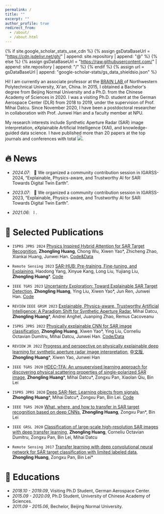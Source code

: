 ```yaml
---
permalink: /
title: ""
excerpt: ""
author_profile: true
redirect_from: 
  - /about/
  - /about.html
---
```


{% if site.google_scholar_stats_use_cdn %}
{% assign gsDataBaseUrl = "https://cdn.jsdelivr.net/gh/" | append: site.repository | append: "@" %}
{% else %}
{% assign gsDataBaseUrl = "https://raw.githubusercontent.com/" | append: site.repository | append: "/" %}
{% endif %}
{% assign url = gsDataBaseUrl | append: "google-scholar-stats/gs_data_shieldsio.json" %}

<span class='anchor' id='about-me'></span>

Hi! I am currently an associate professor at the <a href='https://nwpu-brainlab.gitee.io/index_en.html'> BRAIN LAB </a> of Northwestern Polytechnical University, Xi'an, China. In 2015, I obtained a Bachelor's degree from Beijing Normal University and a Ph.D. from the Chinese Academy of Sciences in 2020. I was a visiting Ph.D. student at the German Aerospace Center (DLR) from 2018 to 2019, under the supervision of Prof. Mihai Datcu. Since November 2020, I have been a postdoctoral researcher in collaboration with Prof. Junwei Han and a faculty member at NPU.

My research interests include Synthetic Aperture Radar (SAR) image interpretation, eXplainable Artificial Intelligence (XAI), and knowledge-guided data science. I have published more than 20 papers at the top journals and conferences with total <a href='https://scholar.google.com/citations?user=oqkhjW0AAAAJ&hl=zh-CN'><img src="https://img.shields.io/endpoint?logo=Google%20Scholar&url=https%3A%2F%2Fcdn.jsdelivr.net%2Fgh%2FAlien9427%2Fhzl%40google-scholar-stats%2Fgs_data_shieldsio.json&labelColor=f6f6f6&color=9cf&style=flat&label=citations"></a>.

<!-- https://cdn.jsdelivr.net/gh/Alien9427/hzl@google-scholar-stats/gs_data_shieldsio.json -->

# 🔥 News
- *2024.07*: &nbsp; 📒 We organized a community contribution session in IGARSS-2024, “Explainable, Physics-aware, and Trustworthy AI for SAR: Towards Digital Twin Earth”.
<!-- - *2024.03*: &nbsp; 🧑🏻‍🎓 Congratulations to Zishi Wang and Chong Wu on graduating with a Master's degree. (Co-supervised with Prof. Junwei Han) -->
- *2023.07*: &nbsp; 📒 We organized a community contribution session in IGARSS-2023, “Explainable, Physics-aware, and Trustworthy AI for SAR: Towards Digital Twin Earth”.
<!-- - *2023.03*: &nbsp; 👩🏻‍🎓 Congratulations to Ying Liu on graduating with a Master's degree. (Co-supervised with Prof. Junwei Han) -->
- *2021.06*: &nbsp; I .

# 📝 Selected Publications 

<!-- ## 🟣 Reviews -->

<!-- 论文：GRSM-XAI -->

<!-- <div class='paper-box'><div class='paper-box-image'><div><div class="badge">GRSM-2023</div><img src='images/2023GRSM-XAI.png' alt="sym" width="100%"></div></div>
<div class='paper-box-text' markdown="1"> -->


- ``ISPRS JPRS 2024`` [Physics Inspired Hybrid Attention for SAR Target Recognition](https://www.sciencedirect.com/science/article/abs/pii/S0924271623003374), **Zhongling Huang**, Chong Wu, Xiwen Yao*, Zhicheng Zhao, Xiankai Huang, Junwei Han. [Code&Data](https://github.com/XAI4SAR/PIHA)

-  ``Remote Sensing 2023`` [SAR-HUB: Pre-training, Fine-tuning, and Explaining](https://www.mdpi.com/2072-4292/15/23/5534), Haodong Yang, Xinyue Kang, Long Liu, Yujiang Liu, **Zhongling Huang***. [Code](https://github.com/XAI4SAR/SAR-HUB)

- ``IEEE TGRS 2023`` [Uncertainty Exploration: Toward Explainable SAR Target Detection](https://ieeexplore.ieee.org/document/10050159), **Zhongling Huang**, Ying Liu, Xiwen Yao*, Jun Ren, Junwei Han. [Code](https://github.com/XAI4SAR/XDet)

- ``REVIEW`` ``IEEE GRSM 2023`` [Explainable, Physics-aware, Trustworthy Artificial Intelligence: A Paradigm Shift for Synthetic Aperture Radar](https://ieeexplore.ieee.org/abstract/document/10035918/), Mihai Datcu, **Zhongling Huang***, Andrei Anghel, Juanping Zhao, Remus Cacoveanu

- ``ISPRS JPRS 2022`` [Physically explainable CNN for SAR image classification](https://www.sciencedirect.com/science/article/pii/S0924271622001472), **Zhongling Huang**, Xiwen Yao*, Ying Liu, Corneliu Octavian Dumitru, Mihai Datcu, Junwei Han. [Code/Data](https://github.com/Alien9427/XAI4SAR-PGIL)

- ``REVIEW`` ``JR 2022`` [Progress and perspective on physically explainable deep learning for synthetic aperture radar image interpretation](https://www.researchgate.net/publication/359424199_Progress_and_Perspective_on_Physically_Explainable_Deep_Learning_for_Synthetic_Aperture_Radar_Image_Interpretation), [中文版](https://radars.ac.cn/article/doi/10.12000/JR21165?viewType=HTML), **Zhongling Huang***, Xiwen Yao, Junwei Han

- ``IEEE TGRS 2020`` [HDEC-TFA: An unsupervised learning approach for discovering physical scattering properties of single-polarized SAR image](https://ieeexplore.ieee.org/abstract/document/9169671/), **Zhongling Huang***, Mihai Datcu*, Zongxu Pan, Xiaolan Qiu, Bin Lei

- ``ISPRS JPRS 2020`` [Deep SAR-Net: Learning objects from signals](https://www.sciencedirect.com/science/article/pii/S0924271620300162), **Zhongling Huang***,  Mihai Datcu*, Zongxu Pan, Bin Lei. [Code](https://github.com/Alien9427/DSN)

- ``IEEE TGRS 2020`` [What, where, and how to transfer in SAR target recognition based on deep CNNs](https://ieeexplore.ieee.org/abstract/document/8907833/), **Zhongling Huang**, Zongxu Pan*, Bin Lei

- ``IEEE GRSL 2020`` [Classification of large-scale high-resolution SAR images with deep transfer learning](https://ieeexplore.ieee.org/abstract/document/8966281/), **Zhongling Huang**, Corneliu Octavian Dumitru, Zongxu Pan, Bin Lei, Mihai Datcu

- ``Remote Sensing 2017`` [Transfer learning with deep convolutional neural network for SAR target classification with limited labeled data](https://ieeexplore.ieee.org/abstract/document/8966281/), **Zhongling Huang**, Zongxu Pan, Bin Lei*

<!-- [**Project**](https://scholar.google.de/citations?view_op=view_citation&hl=zh-CN&user=oqkhjW0AAAAJ&citation_for_view=oqkhjW0AAAAJ:8k81kl-MbHgC) <strong><span class='show_paper_citations' data='oqkhjW0AAAAJ:8k81kl-MbHgC'></span></strong>
- . 
</div>
</div> -->
<!-- 
<div class='paper-box'><div class='paper-box-image'><div><div class="badge">GRSM-2023</div><img src='images/2023GRSM-XAI.png' alt="sym" width="100%"></div></div>
<div class='paper-box-text' markdown="1">

[Explainable, Physics-aware, Trustworthy Artificial Intelligence: A Paradigm Shift for Synthetic Aperture Radar](https://www.sciencedirect.com/science/article/abs/pii/S0924271623003374)

**Zhongling Huang***, Xiwen Yao, Junwei Han

[**Project**](https://scholar.google.de/citations?view_op=view_citation&hl=zh-CN&user=oqkhjW0AAAAJ&citation_for_view=oqkhjW0AAAAJ:8k81kl-MbHgC) <strong><span class='show_paper_citations' data='oqkhjW0AAAAJ:8k81kl-MbHgC'></span></strong>
- . 
</div>
</div> -->

<!-- ## 🟣 Physically Explainable AI for SAR -->

<!-- 论文：PIHA -->

<!-- <div class='paper-box'><div class='paper-box-image'><div><div class="badge">ISPRS-JPRS-2024</div><img src='images/2024ISPRS-PIHA.jpg' alt="sym" width="100%"></div></div>
<div class='paper-box-text' markdown="1">

[Physics Inspired Hybrid Attention for SAR Target Recognition](https://www.sciencedirect.com/science/article/abs/pii/S0924271623003374)

**Zhongling Huang**, Chong Wu, Xiwen Yao, Zhicheng Zhao, Xiankai Huang, Junwei Han

[**Project**](https://scholar.google.com/citations?view_op=view_citation&hl=zh-CN&user=DhtAFkwAAAAJ&citation_for_view=DhtAFkwAAAAJ:ALROH1vI_8AC) <strong><span class='show_paper_citations' data='DhtAFkwAAAAJ:ALROH1vI_8AC'></span></strong>
- Lorem ipsum dolor sit amet, consectetur adipiscing elit. Vivamus ornare aliquet ipsum, ac tempus justo dapibus sit amet. 
</div>
</div> -->

<!-- 论文：BDD -->

<!-- <div class='paper-box'><div class='paper-box-image'><div><div class="badge">TGRS-2023</div><img src='images/2023TGRS-BDD.png' alt="sym" width="100%"></div></div>
<div class='paper-box-text' markdown="1">

[Uncertainty Exploration: Toward Explainable SAR Target Detection](https://ieeexplore.ieee.org/document/10050159)

**Zhongling Huang**, Ying Liu, Xiwen Yao, Jun Ren, Junwei Han

[**Code**](https://github.com/XAI4SAR/PIHA/) <strong><span class='show_paper_citations' data='DhtAFkwAAAAJ:ALROH1vI_8AC'></span></strong>
- Lorem ipsum dolor sit amet, consectetur adipiscing elit. Vivamus ornare aliquet ipsum, ac tempus justo dapibus sit amet. 
</div>
</div>

- [Lorem ipsum dolor sit amet, consectetur adipiscing elit. Vivamus ornare aliquet ipsum, ac tempus justo dapibus sit amet](https://github.com), A, B, C, **CVPR 2020** -->

<!-- # 🎖 Honors and Awards
- *2021.10* Lorem ipsum dolor sit amet, consectetur adipiscing elit. Vivamus ornare aliquet ipsum, ac tempus justo dapibus sit amet. 
- *2021.09* Lorem ipsum dolor sit amet, consectetur adipiscing elit. Vivamus ornare aliquet ipsum, ac tempus justo dapibus sit amet.  -->

# 📖 Educations
- *2018.10 - 2019.09*, Visiting Ph.D Student, German Aerospace Center. 
- *2015.09 - 2020.09*, Ph.D Student, University of Chinese Academy of Sciences. 
- *2011.09 - 2015.06*, Bechelor, Beijing Normal University.

<!-- # 💬 Invited Talks
- *2021.06*, Lorem ipsum dolor sit amet, consectetur adipiscing elit. Vivamus ornare aliquet ipsum, ac tempus justo dapibus sit amet. 
- *2021.03*, Lorem ipsum dolor sit amet, consectetur adipiscing elit. Vivamus ornare aliquet ipsum, ac tempus justo dapibus sit amet.  \| [\[video\]](https://github.com/) -->

<!-- # 💻 Internships
- *2019.05 - 2020.02*, [Lorem](https://github.com/), China. -->